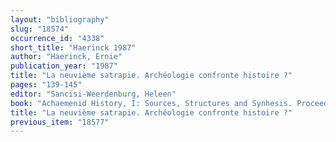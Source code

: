 ```yaml
---
layout: "bibliography"
slug: "18574"
occurrence_id: "4338"
short_title: "Haerinck 1987"
author: "Haerinck, Ernie"
publication_year: "1987"
title: "La neuvième satrapie. Archéologie confronte histoire ?"
pages: "139-145"
editor: "Sancisi-Weerdenburg, Heleen"
book: "Achaemenid History, I: Sources, Structures and Synhesis. Proceedings of the Groningen Achaemenid History Workshop (Leiden)"
title: "La neuvième satrapie. Archéologie confronte histoire ?"
previous_item: "18577"
---
```

